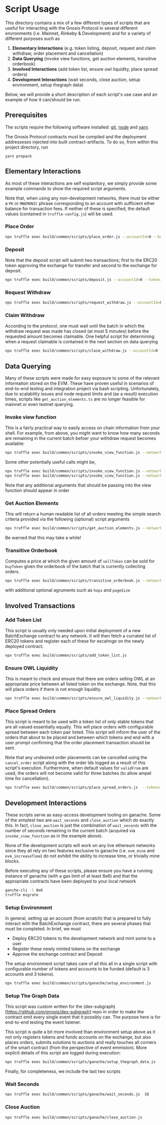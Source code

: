 # Script Usage

This directory contains a mix of a few different types of scripts that are useful for interacting with the Gnosis Protocol in several different envronments (i.e. Mainnet, Rinkeby & Development) and for a variety of different purposes such as

1. **Elementary Interactions** (e.g. token listing, deposit, request and claim withdraw, order placement and cancellation)
2. **Data Querying** (invoke view functions, get auction elements, transitive orderbook)
3. **Involved Interactions** (add token list, ensure owl liquidity, place spread orders)
4. **Development Interactions** (wait seconds, close auction, setup environment, setup thegraph data)

Below, we will provide a short description of each script's use case and an example of how it can/should be run.

## Prerequisites

The scripts require the following software installed: [git](https://git-scm.com/), [node](https://nodejs.org/en/) and [yarn](https://yarnpkg.com/).

The Gnosis Protocol contracts must be compiled and the deployment addresseses injected into built contract-artifacts.
To do so, from within this project directory, run

```
yarn prepack
```

## Elementary Interactions

As most of these interactions are self explanitory, we simply provide some example commands to show the required script arguments.

Note that, when using any non-development networks, there must be either a `PK` or `MNEMONIC` phrase corresponding to an account with sufficient ether balance for transaction fees. If neither of these is specified, the default values (contained in `truffle-config.js`) will be used.

### Place Order

```sh
npx truffle exec build/common/scripts/place_order.js --accountId=0 --buyToken=1 --sellToken=0 --minBuy=1 --maxSell=2 --validFor=5 --network=rinkeby
```

### Deposit

Note that the deposit script will submit two transactions; first to the ERC20 token approving the exchange for transfer and second to the exchange for deposit.

```sh
npx truffle exec build/common/scripts/deposit.js --accountId=0 --tokenId=0 --amount=30 --network=rinkeby
```

### Request Withdraw

```sh
npx truffle exec build/common/scripts/request_withdraw.js --accountId=0 --tokenId=0 --amount=30 --network=rinkeby
```

### Claim Withdraw

According to the protocol, one must wait until the batch in which the withdraw request was made has closed (at most 5 minutes) before the requested amount becomes claimable. One helpful script for determining when a request claimable is contained in the next section on data querying

```sh
npx truffle exec build/common/scripts/claim_withdraw.js --accountId=0 --tokenId=0 --network=rinkeby
```

## Data Querying

Many of these scripts were made for easy exposure to some of the relevant information stored on the EVM. These have proven useful in scenarios of end-to-end testing and integration project via bash scripting. Unfortunately, due to scalability issues and node request limits and (as a result) execution times, scripts like `get_auction_elements.ts` are no longer feasible for mainnet or even testnet querying.

### Invoke view function

This is a fairly practical way to easily access on chain information from your shell. For example, from above, you might want to know how many seconds are remaining in the current batch befoer your withdraw request becomes available:

```sh
npx truffle exec build/common/scripts/invoke_view_function.js --network mainnet getSecondsRemainingInBatch
```

Some other potentially useful calls might be,

```sh
npx truffle exec build/common/scripts/invoke_view_function.js --network mainnet getCurrentBatchId
npx truffle exec build/common/scripts/invoke_view_function.js --network mainnet tokenIdToAddressMap 1
```

Note that any additional arguments that should be passing into the view function should appear in order

### Get Auction Elements

This will return a human readable list of all orders meeting the simple search criteria provided via the following (optional) script arguments

```sh
npx truffle exec build/common/scripts/get_auction_elements.js --network rinkeby --expired true --covered false --tokens 0,1,2,3,4 --pageSize 50
```

Be warned that this may take a while!

### Transitive Orderbook

Computes a price at which the given amount of `sellToken` can be sold for `buyToken` given the orderbook of the batch that is currently collecting orders.

```sh
npx truffle exec build/common/scripts/transitive_orderbook.js --network rinkeby --sellToken 1 --buyToken 4 --sellAmount 1000
```

with additional optional agruments such as `hops` and `pageSize`

## Involved Transactions

### Add Token List

This script is usually only needed upon initial deployment of a new BatchExchange contract to any network. It will then fetch a currated list of ERC20 tokens and register each of these for excahnge on the newly deployed contract.

```sh
npx truffle exec build/common/scripts/add_token_list.js
```

### Ensure OWL Liquidity

This is meant to check and ensure that there are orders selling OWL at an appropriate price between all listed token on the exchange. Note, that this will place orders if there is not enough liquidity.

```sh
npx truffle exec build/common/scripts/ensure_owl_liquidity.js --network rinkeby
```

### Place Spread Orders

This script is meant to be used with a token list of only stable tokens that are all valued essentially equally. This will place orders with configurable spread between each token pair listed. This script will inform the user of the orders that about to be placed and between which tokens and end with a user prompt confirming that the order placement transaction should be sent.

Note that any undesired order placements can be cancelled using the `cancel_order` script along with the order Ids logged as a result of this script's execution. Furthermore, when default values for `validFrom` are used, the orders will not become valid for three batches (to allow ampel time for cancellation).

```sh
npx truffle exec build/common/scripts/place_spread_orders.js  --tokens 2,3,6 --network rinkeby
```

## Development Interactions

These scripts serve as easy-access development tooling on ganache. Some of the simplest two are `wait_seconds` and `close_auction` which do exactly this. In fact, `close_auction` is just the combination of `wait_seconds` with the number of seconds remaining in the current batch (acquired via `invoke_view_function` as in the example above).

None of the development scripts will work on any live ethereum networks since they all rely on two features exclusive to ganache (i.e. `evm_mine` and `evm_increaseTime`) do not exhibit the ability to increase time, or trivially mine blocks.

Before executing any of these scripts, please ensure you have a running instance of ganache (with a gas limit of at least 8e6) and that the appropriate contracts have been deployed to your local network

```sh
ganche-cli -l 8e6
truffle migrate
```

### Setup Environment

In general, setting up an account (from scratch) that is prepared to fully interact with the BatchExchange contract, there are several phases that must be completed. In brief, we must

- Deploy ERC20 tokens to the development network and mint some to a user
- Register these newly minted tokens on the exchange
- Approve the exchange contract and Deposit

The setup environment script takes care of all this all in a single script with configurable number of tokens and accounts to be funded (default is 3 accounts and 3 tokens).

```sh
npx truffle exec build/common/scripts/ganache/setup_environment.js
```

### Setup The Graph Data

This script was custom written for the (dex-subgraph)[https://github.com/gnosis/dex-subgraph] repo in order to make the contract emit every single event that it possibly can. The purpose here is for end-to-end testing the event listener.

This script is quite a bit more involved than environment setup above as it not only registers tokens and funds accounts on the exchange, but also places orders, submits solutions to auctions and really touches all corners of the smart contract (from the perspective of event emmision). More explicit details of this script are logged during execution:

```sh
npx truffle exec build/common/scripts/ganache/setup_thegraph_data.js
```

Finally, for completeness, we include the last two scripts

### Wait Seconds

```sh
npx truffle exec build/common/scripts/ganache/wait_seconds.js  10
```

### Close Auction

```sh
npx truffle exec build/common/scripts/ganache/close_auction.js
```
